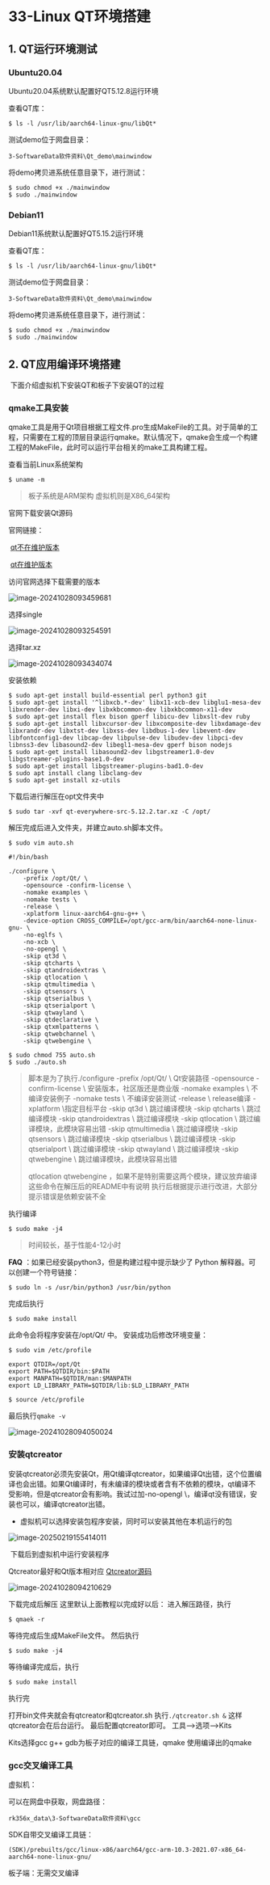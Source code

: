 # 33-Linux QT环境搭建



## 1. QT运行环境测试

### Ubuntu20.04

Ubuntu20.04系统默认配置好QT5.12.8运行环境

查看QT库：

```shell
$ ls -l /usr/lib/aarch64-linux-gnu/libQt*
```

测试demo位于网盘目录：

```
3-SoftwareData软件资料\Qt_demo\mainwindow
```

将demo拷贝进系统任意目录下，进行测试：

```shell
$ sudo chmod +x ./mainwindow
$ sudo ./mainwindow
```



### Debian11

Debian11系统默认配置好QT5.15.2运行环境

查看QT库：

```shell
$ ls -l /usr/lib/aarch64-linux-gnu/libQt*
```

测试demo位于网盘目录：

```
3-SoftwareData软件资料\Qt_demo\mainwindow
```

将demo拷贝进系统任意目录下，进行测试：

```shell
$ sudo chmod +x ./mainwindow
$ sudo ./mainwindow
```



## 2. QT应用编译环境搭建

​	下面介绍虚拟机下安装QT和板子下安装QT的过程

### qmake工具安装

​	qmake工具是用于Qt项目根据工程文件.pro生成MakeFile的工具。对于简单的工程，只需要在工程的顶层目录运行qmake。默认情况下，qmake会生成一个构建工程的MakeFile，此时可以运行平台相关的make工具构建工程。

查看当前Linux系统架构 

```
$ uname -m 
```

> 板子系统是ARM架构 虚拟机则是X86_64架构

官网下载安装Qt源码

官网链接：

​	[qt不在维护版本](https://download.qt.io/new_archive/qt/) 

​	[qt在维护版本](https://download.qt.io/official_releases/qt/)

访问官网选择下载需要的版本

![image-20241028093459681](http://tanzhtanzh.oss-cn-shenzhen.aliyuncs.com/img/image-20241028093459681.png)

选择single

![image-20241028093254591](http://tanzhtanzh.oss-cn-shenzhen.aliyuncs.com/img/image-20241028093254591.png)

选择tar.xz

![image-20241028093434074](http://tanzhtanzh.oss-cn-shenzhen.aliyuncs.com/img/image-20241028093434074.png)

安装依赖

```
$ sudo apt-get install build-essential perl python3 git
$ sudo apt-get install '^libxcb.*-dev' libx11-xcb-dev libglu1-mesa-dev libxrender-dev libxi-dev libxkbcommon-dev libxkbcommon-x11-dev
$ sudo apt-get install flex bison gperf libicu-dev libxslt-dev ruby
$ sudo apt-get install libxcursor-dev libxcomposite-dev libxdamage-dev libxrandr-dev libxtst-dev libxss-dev libdbus-1-dev libevent-dev libfontconfig1-dev libcap-dev libpulse-dev libudev-dev libpci-dev libnss3-dev libasound2-dev libegl1-mesa-dev gperf bison nodejs
$ sudo apt-get install libasound2-dev libgstreamer1.0-dev libgstreamer-plugins-base1.0-dev 
$ sudo apt-get install libgstreamer-plugins-bad1.0-dev
$ sudo apt install clang libclang-dev
$ sudo apt-get install xz-utils
```



下载后进行解压在opt文件夹中

```
$ sudo tar -xvf qt-everywhere-src-5.12.2.tar.xz -C /opt/
```

解压完成后进入文件夹，并建立auto.sh脚本文件。

```
$ sudo vim auto.sh
```

```
#!/bin/bash

./configure \
    -prefix /opt/Qt/ \
    -opensource -confirm-license \
    -nomake examples \
    -nomake tests \
    -release \
    -xplatform linux-aarch64-gnu-g++ \
    -device-option CROSS_COMPILE=/opt/gcc-arm/bin/aarch64-none-linux-gnu- \
    -no-eglfs \
    -no-xcb \
    -no-opengl \
    -skip qt3d \
    -skip qtcharts \
    -skip qtandroidextras \
    -skip qtlocation \
    -skip qtmultimedia \
    -skip qtsensors \
    -skip qtserialbus \
    -skip qtserialport \
    -skip qtwayland \
    -skip qtdeclarative \
    -skip qtxmlpatterns \
    -skip qtwebchannel \
    -skip qtwebengine \

```

```
$ sudo chmod 755 auto.sh
$ sudo ./auto.sh
```

> 脚本是为了执行./configure
> -prefix /opt/Qt/ \ Qt安装路径
> -opensource -confirm-license \ 安装版本，社区版还是商业版
> -nomake examples \ 不编译安装例子
> -nomake tests \ 不编译安装测试
> -release \ release编译
> -xplatform \指定目标平台
> -skip qt3d \ 跳过编译模块
> -skip qtcharts \ 跳过编译模块
> -skip qtandroidextras \ 跳过编译模块
> -skip qtlocation \ 跳过编译模块，此模块容易出错
> -skip qtmultimedia \ 跳过编译模块
> -skip qtsensors \ 跳过编译模块
> -skip qtserialbus \ 跳过编译模块
> -skip qtserialport \ 跳过编译模块
> -skip qtwayland \ 跳过编译模块
> -skip qtwebengine \ 跳过编译模块，此模块容易出错
>
> qtlocation qtwebengine ，如果不是特别需要这两个模块，建议放弃编译
> 这些命令在解压后的README中有说明
> 执行后根据提示进行改进，大部分提示错误是依赖安装不全

执行编译

```
$ sudo make -j4
```

> 时间较长，基于性能4-12小时

**FAQ** ：如果已经安装python3，但是构建过程中提示缺少了 Python 解释器。可以创建一个符号链接：

```
$ sudo ln -s /usr/bin/python3 /usr/bin/python
```

完成后执行

```
$ sudo make install
```

此命令会将程序安装在/opt/Qt/ 中。
安装成功后修改环境变量：

```
$ sudo vim /etc/profile
```

```
export QTDIR=/opt/Qt
export PATH=$QTDIR/bin:$PATH
export MANPATH=$QTDIR/man:$MANPATH
export LD_LIBRARY_PATH=$QTDIR/lib:$LD_LIBRARY_PATH
```

```
$ source /etc/profile
```

最后执行`qmake -v`

![image-20241028094050024](http://tanzhtanzh.oss-cn-shenzhen.aliyuncs.com/img/image-20241028094050024.png)

### 安装qtcreator

安装qtcreator必须先安装Qt，用Qt编译qtcreator，如果编译Qt出错，这个位置编译也会出错。如果Qt编译时，有未编译的模块或者含有不依赖的模块，qt编译不受影响，但是qtcreator会有影响。我试过加-no-opengl \，编译qt没有错误，安装也可以，编译qtcreator出错。

* 虚拟机可以选择安装包程序安装，同时可以安装其他在本机运行的包

![image-20250219155414011](http://tanzhtanzh.oss-cn-shenzhen.aliyuncs.com/img/image-20250219155414011.png)

​	下载后到虚拟机中运行安装程序

Qtcreator最好和Qt版本相对应
[Qtcreator源码](https://download.qt.io/archive/qtcreator/)

![image-20241028094210629](http://tanzhtanzh.oss-cn-shenzhen.aliyuncs.com/img/image-20241028094210629.png)

下载完成后解压
这里默认上面教程以完成好以后：
进入解压路径，执行

```
$ qmaek -r
```

等待完成后生成MakeFile文件。
然后执行

```
$ sudo make -j4
```

等待编译完成后，执行

```
$ sudo make install
```

执行完

打开bin文件夹就会有qtcreator和qtcreator.sh
执行`./qtcreator.sh &`
这样qtcreator会在后台运行。
最后配置qtcreator即可。
工具—>选项—>Kits

Kits选择gcc g++ gdb为板子对应的编译工具链，qmake 使用编译出的qmake

### gcc交叉编译工具

虚拟机：

可以在网盘中获取，网盘路径：

```
rk356x_data\3-SoftwareData软件资料\gcc
```

SDK自带交叉编译工具链：

```
(SDK)/prebuilts/gcc/linux-x86/aarch64/gcc-arm-10.3-2021.07-x86_64-aarch64-none-linux-gnu/
```

板子端：无需交叉编译











